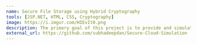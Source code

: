 ```yaml
---
name: Secure File Storage using Hybrid Cryptography
tools: [JSP.NET, HTML, CSS, Cryptography]
image: https://i.imgur.com/HIEvIt0.png
description: The primary goal of this project is to provide and simulate an effective solution to face the challenges and solve security issues that exists in cloud computing.
external_url: https://github.com/subhadeepdan/Secure-Cloud-Simulation
---
```

